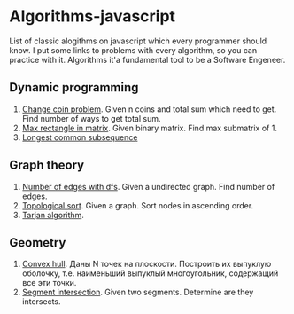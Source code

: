 # Algorithms-javascript
List of classic alogithms on javascript which every programmer should know. I put some links to problems with every algorithm, so you can practice with it. Algorithms it'a fundamental tool to be a Software Engeneer.

## Dynamic programming
1. [Change coin problem](https://github.com/tmdautov/algorithms-javascript/blob/master/dp/changeCoinProblem.js). Given n coins and total sum which need to get. Find number of ways to get total sum.
2. [Max rectangle in matrix](https://github.com/tmdautov/algorithms-javascript/blob/master/dp/maxRectangleInMatrix.js). Given binary matrix. Find max submatrix of 1.
3. [Longest common subsequence]()

## Graph theory
1. [Number of edges with dfs](). Given a undirected graph. Find number of edges.
2. [Topological sort](). Given a graph. Sort nodes in ascending order.
3. [Tarjan algorithm]().


## Geometry
1. [Convex hull](). Даны N точек на плоскости. Построить их выпуклую оболочку, т.е. наименьший выпуклый многоугольник, содержащий все эти точки.
2. [Segment intersection](). Given two segments. Determine are they intersects.


